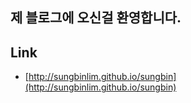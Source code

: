 ## 제 블로그에 오신걸 환영합니다.

## Link

- [http://sungbinlim.github.io/sungbin](http://sungbinlim.github.io/sungbin)



